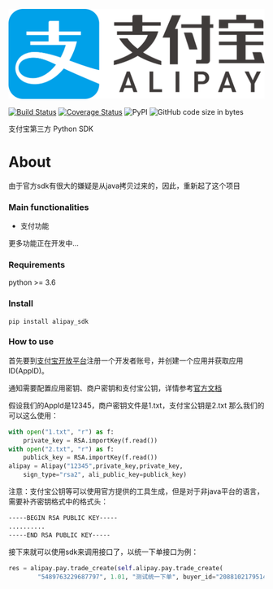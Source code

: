 ![alipay](alipay.png)

[![Build Status](https://travis-ci.org/block-cat/alipay_sdk.svg?branch=master)](https://travis-ci.org/block-cat/alipay_sdk)
[![Coverage Status](https://coveralls.io/repos/github/block-cat/alipay_sdk/badge.svg?branch=master)](https://coveralls.io/github/block-cat/alipay_sdk?branch=master)
![PyPI](https://img.shields.io/pypi/v/alipay_sdk)
![GitHub code size in bytes](https://img.shields.io/github/languages/code-size/block-cat/alipay_sdk)


支付宝第三方 Python SDK

# About

由于官方sdk有很大的嫌疑是从java拷贝过来的，因此，重新起了这个项目

### Main functionalities

* 支付功能

更多功能正在开发中...

### Requirements

python >= 3.6

### Install

```
pip install alipay_sdk
```

### How to use

首先要到[支付宝开放平台](https://openhome.alipay.com/)注册一个开发者账号，并创建一个应用并获取应用ID(AppID)。

通知需要配置应用密钥、商户密钥和支付宝公钥，详情参考[官方文档](https://docs.open.alipay.com/291/105971/)

假设我们的AppId是12345，商户密钥文件是1.txt，支付宝公钥是2.txt
那么我们的可以这么使用：

```python
with open("1.txt", "r") as f:
    private_key = RSA.importKey(f.read())
with open("2.txt", "r") as f:
    publick_key = RSA.importKey(f.read())
alipay = Alipay("12345",private_key,private_key,
    sign_type="rsa2", ali_public_key=publick_key)
```

注意：支付宝公钥等可以使用官方提供的工具生成，但是对于非java平台的语言，需要补齐密钥格式中的格式头：

```txt
-----BEGIN RSA PUBLIC KEY-----
..........
-----END RSA PUBLIC KEY-----
```

接下来就可以使用sdk来调用接口了，以统一下单接口为例：

```python
res = alipay.pay.trade_create(self.alipay.pay.trade_create(
        "5489763229687797", 1.01, "测试统一下单", buyer_id="208810217951438X"))
```
